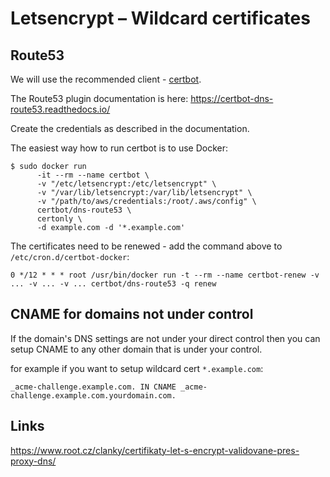 Letsencrypt – Wildcard certificates
===================================

Route53
-------

We will use the recommended client - [certbot](https://certbot.eff.org/).

The Route53 plugin documentation is here: https://certbot-dns-route53.readthedocs.io/

Create the credentials as described in the documentation.

The easiest way how to run certbot is to use Docker:

```shell
$ sudo docker run 
      -it --rm --name certbot \
      -v "/etc/letsencrypt:/etc/letsencrypt" \
      -v "/var/lib/letsencrypt:/var/lib/letsencrypt" \
      -v "/path/to/aws/credentials:/root/.aws/config" \
      certbot/dns-route53 \
      certonly \
      -d example.com -d '*.example.com'
```

The certificates need to be renewed - add the command above to `/etc/cron.d/certbot-docker`: 

```
0 */12 * * * root /usr/bin/docker run -t --rm --name certbot-renew -v ... -v ... -v ... certbot/dns-route53 -q renew
```

CNAME for domains not under control
-----------------------------------

If the domain's DNS settings are not under your direct control then you can setup CNAME to any other domain that is under your control.

for example if you want to setup wildcard cert `*.example.com`:

```
_acme-challenge.example.com. IN CNAME _acme-challenge.example.com.yourdomain.com.
```


Links
-----

https://www.root.cz/clanky/certifikaty-let-s-encrypt-validovane-pres-proxy-dns/

